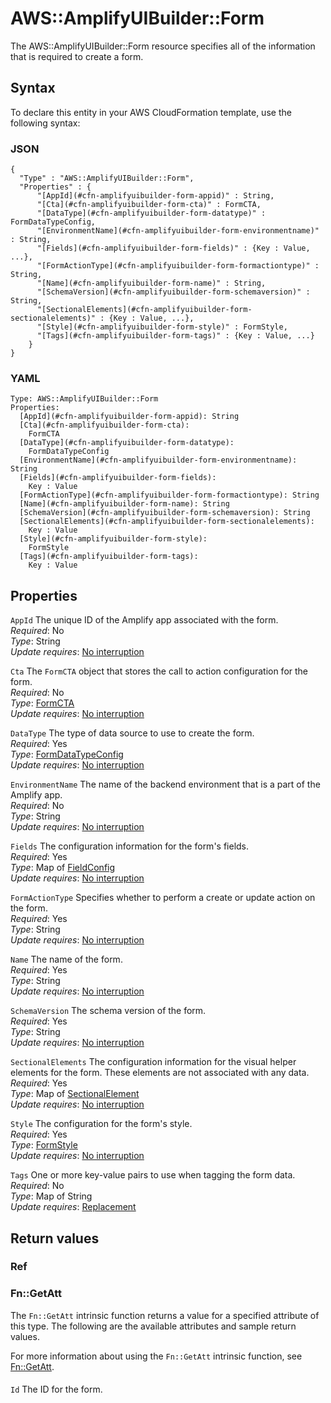 # AWS::AmplifyUIBuilder::Form<a name="aws-resource-amplifyuibuilder-form"></a>

The AWS::AmplifyUIBuilder::Form resource specifies all of the information that is required to create a form\.

## Syntax<a name="aws-resource-amplifyuibuilder-form-syntax"></a>

To declare this entity in your AWS CloudFormation template, use the following syntax:

### JSON<a name="aws-resource-amplifyuibuilder-form-syntax.json"></a>

```
{
  "Type" : "AWS::AmplifyUIBuilder::Form",
  "Properties" : {
      "[AppId](#cfn-amplifyuibuilder-form-appid)" : String,
      "[Cta](#cfn-amplifyuibuilder-form-cta)" : FormCTA,
      "[DataType](#cfn-amplifyuibuilder-form-datatype)" : FormDataTypeConfig,
      "[EnvironmentName](#cfn-amplifyuibuilder-form-environmentname)" : String,
      "[Fields](#cfn-amplifyuibuilder-form-fields)" : {Key : Value, ...},
      "[FormActionType](#cfn-amplifyuibuilder-form-formactiontype)" : String,
      "[Name](#cfn-amplifyuibuilder-form-name)" : String,
      "[SchemaVersion](#cfn-amplifyuibuilder-form-schemaversion)" : String,
      "[SectionalElements](#cfn-amplifyuibuilder-form-sectionalelements)" : {Key : Value, ...},
      "[Style](#cfn-amplifyuibuilder-form-style)" : FormStyle,
      "[Tags](#cfn-amplifyuibuilder-form-tags)" : {Key : Value, ...}
    }
}
```

### YAML<a name="aws-resource-amplifyuibuilder-form-syntax.yaml"></a>

```
Type: AWS::AmplifyUIBuilder::Form
Properties: 
  [AppId](#cfn-amplifyuibuilder-form-appid): String
  [Cta](#cfn-amplifyuibuilder-form-cta): 
    FormCTA
  [DataType](#cfn-amplifyuibuilder-form-datatype): 
    FormDataTypeConfig
  [EnvironmentName](#cfn-amplifyuibuilder-form-environmentname): String
  [Fields](#cfn-amplifyuibuilder-form-fields): 
    Key : Value
  [FormActionType](#cfn-amplifyuibuilder-form-formactiontype): String
  [Name](#cfn-amplifyuibuilder-form-name): String
  [SchemaVersion](#cfn-amplifyuibuilder-form-schemaversion): String
  [SectionalElements](#cfn-amplifyuibuilder-form-sectionalelements): 
    Key : Value
  [Style](#cfn-amplifyuibuilder-form-style): 
    FormStyle
  [Tags](#cfn-amplifyuibuilder-form-tags): 
    Key : Value
```

## Properties<a name="aws-resource-amplifyuibuilder-form-properties"></a>

`AppId`  <a name="cfn-amplifyuibuilder-form-appid"></a>
The unique ID of the Amplify app associated with the form\.  
*Required*: No  
*Type*: String  
*Update requires*: [No interruption](https://docs.aws.amazon.com/AWSCloudFormation/latest/UserGuide/using-cfn-updating-stacks-update-behaviors.html#update-no-interrupt)

`Cta`  <a name="cfn-amplifyuibuilder-form-cta"></a>
The `FormCTA` object that stores the call to action configuration for the form\.  
*Required*: No  
*Type*: [FormCTA](aws-properties-amplifyuibuilder-form-formcta.md)  
*Update requires*: [No interruption](https://docs.aws.amazon.com/AWSCloudFormation/latest/UserGuide/using-cfn-updating-stacks-update-behaviors.html#update-no-interrupt)

`DataType`  <a name="cfn-amplifyuibuilder-form-datatype"></a>
The type of data source to use to create the form\.  
*Required*: Yes  
*Type*: [FormDataTypeConfig](aws-properties-amplifyuibuilder-form-formdatatypeconfig.md)  
*Update requires*: [No interruption](https://docs.aws.amazon.com/AWSCloudFormation/latest/UserGuide/using-cfn-updating-stacks-update-behaviors.html#update-no-interrupt)

`EnvironmentName`  <a name="cfn-amplifyuibuilder-form-environmentname"></a>
The name of the backend environment that is a part of the Amplify app\.  
*Required*: No  
*Type*: String  
*Update requires*: [No interruption](https://docs.aws.amazon.com/AWSCloudFormation/latest/UserGuide/using-cfn-updating-stacks-update-behaviors.html#update-no-interrupt)

`Fields`  <a name="cfn-amplifyuibuilder-form-fields"></a>
The configuration information for the form's fields\.  
*Required*: Yes  
*Type*: Map of [FieldConfig](aws-properties-amplifyuibuilder-form-fieldconfig.md)  
*Update requires*: [No interruption](https://docs.aws.amazon.com/AWSCloudFormation/latest/UserGuide/using-cfn-updating-stacks-update-behaviors.html#update-no-interrupt)

`FormActionType`  <a name="cfn-amplifyuibuilder-form-formactiontype"></a>
Specifies whether to perform a create or update action on the form\.  
*Required*: Yes  
*Type*: String  
*Update requires*: [No interruption](https://docs.aws.amazon.com/AWSCloudFormation/latest/UserGuide/using-cfn-updating-stacks-update-behaviors.html#update-no-interrupt)

`Name`  <a name="cfn-amplifyuibuilder-form-name"></a>
The name of the form\.  
*Required*: Yes  
*Type*: String  
*Update requires*: [No interruption](https://docs.aws.amazon.com/AWSCloudFormation/latest/UserGuide/using-cfn-updating-stacks-update-behaviors.html#update-no-interrupt)

`SchemaVersion`  <a name="cfn-amplifyuibuilder-form-schemaversion"></a>
The schema version of the form\.  
*Required*: Yes  
*Type*: String  
*Update requires*: [No interruption](https://docs.aws.amazon.com/AWSCloudFormation/latest/UserGuide/using-cfn-updating-stacks-update-behaviors.html#update-no-interrupt)

`SectionalElements`  <a name="cfn-amplifyuibuilder-form-sectionalelements"></a>
The configuration information for the visual helper elements for the form\. These elements are not associated with any data\.  
*Required*: Yes  
*Type*: Map of [SectionalElement](aws-properties-amplifyuibuilder-form-sectionalelement.md)  
*Update requires*: [No interruption](https://docs.aws.amazon.com/AWSCloudFormation/latest/UserGuide/using-cfn-updating-stacks-update-behaviors.html#update-no-interrupt)

`Style`  <a name="cfn-amplifyuibuilder-form-style"></a>
The configuration for the form's style\.  
*Required*: Yes  
*Type*: [FormStyle](aws-properties-amplifyuibuilder-form-formstyle.md)  
*Update requires*: [No interruption](https://docs.aws.amazon.com/AWSCloudFormation/latest/UserGuide/using-cfn-updating-stacks-update-behaviors.html#update-no-interrupt)

`Tags`  <a name="cfn-amplifyuibuilder-form-tags"></a>
One or more key\-value pairs to use when tagging the form data\.  
*Required*: No  
*Type*: Map of String  
*Update requires*: [Replacement](https://docs.aws.amazon.com/AWSCloudFormation/latest/UserGuide/using-cfn-updating-stacks-update-behaviors.html#update-replacement)

## Return values<a name="aws-resource-amplifyuibuilder-form-return-values"></a>

### Ref<a name="aws-resource-amplifyuibuilder-form-return-values-ref"></a>

### Fn::GetAtt<a name="aws-resource-amplifyuibuilder-form-return-values-fn--getatt"></a>

The `Fn::GetAtt` intrinsic function returns a value for a specified attribute of this type\. The following are the available attributes and sample return values\.

For more information about using the `Fn::GetAtt` intrinsic function, see [Fn::GetAtt](https://docs.aws.amazon.com/AWSCloudFormation/latest/UserGuide/intrinsic-function-reference-getatt.html)\.

#### <a name="aws-resource-amplifyuibuilder-form-return-values-fn--getatt-fn--getatt"></a>

`Id`  <a name="Id-fn::getatt"></a>
The ID for the form\.